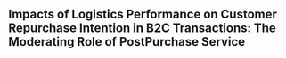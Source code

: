 ## Impacts of Logistics Performance on Customer Repurchase Intention in B2C Transactions: The Moderating Role of PostPurchase Service

